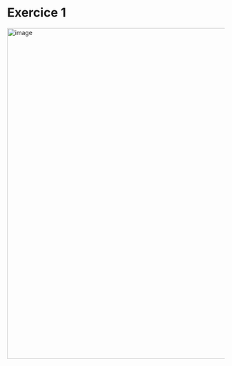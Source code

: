 # Exercice 1
<img width="1366" height="768" alt="image" src="https://github.com/user-attachments/assets/ae50ee94-10c3-4054-a599-748d0a20f99e" />
